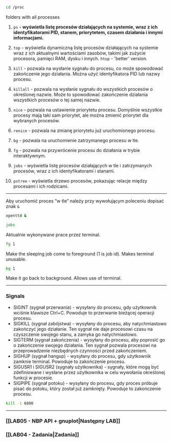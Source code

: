 ```Bash
cd /proc
```
folders with all processes

1. `ps` **- wyświetla listę procesów działających na systemie, wraz z ich identyfikatorami PID, stanem, priorytetem, czasem działania i innymi informacjami.**

2. `top` - wyświetla dynamiczną listę procesów działających na systemie wraz z ich aktualnymi wartościami zasobów, takimi jak zużycie procesora, pamięci RAM, dysku i innych.
	`htop` - 'better' version.
3. `kill` - pozwala na wysłanie sygnału do procesu, co może spowodować zakończenie jego działania. Można użyć identyfikatora PID lub nazwy procesu.
4. `killall` - pozwala na wysłanie sygnału do wszystkich procesów o określonej nazwie. Może to spowodować zakończenie działania wszystkich procesów o tej samej nazwie.
5. `nice` - pozwala na ustawienie priorytetu procesu. Domyślnie wszystkie procesy mają taki sam priorytet, ale można zmienić priorytet dla wybranych procesów.
6. `renice` - pozwala na zmianę priorytetu już uruchomionego procesu.
7. `bg` - pozwala na uruchomienie zatrzymanego procesu w tle.
8. `fg` - pozwala na przywrócenie procesu do działania w trybie interaktywnym.
9. `jobs` - wyświetla listę procesów działających w tle i zatrzymanych procesów, wraz z ich identyfikatorami i stanami.
10. `pstree` - wyświetla drzewo procesów, pokazując relacje między procesami i ich rodzicami.


---

Aby uruchomić proces “w tle” należy przy wywołującym poleceniu dopisać znak `&`

```Bash
openttd &
```

```Bash
jobs
```
Aktualnie wykonywane prace przez terminal.

```Bash
fg 1
```
Make the sleeping job come to foreground (1 is job id). Makes terminal unusable.

```Bash
bg 1
```
Make it go back to background. Allows use of terminal.

---
### Signals
- SIGINT (sygnał przerwania) - wysyłany do procesu, gdy użytkownik wciśnie klawisze Ctrl+C. Powoduje to przerwanie bieżącej operacji procesu.
- SIGKILL (sygnał zabójstwa) - wysyłany do procesu, aby natychmiastowo zakończyć jego działanie. Ten sygnał nie daje procesowi czasu na czyszczenie swojego stanu, a zamyka go natychmiastowo.
- SIGTERM (sygnał zakończenia) - wysyłany do procesu, aby poprosić go o zakończenie swojego działania. Ten sygnał pozwala procesowi na przeprowadzenie niezbędnych czynności przed zakończeniem.
- SIGHUP (sygnał hangup) - wysyłany do procesu, gdy użytkownik zamknie terminal. Powoduje to zakończenie procesu.
- SIGUSR1 i SIGUSR2 (sygnały użytkownika) - sygnały, które mogą być zdefiniowane i wysłane przez użytkownika w celu wywołania określonej funkcji w procesie.
- SIGPIPE (sygnał potoku) - wysyłany do procesu, gdy proces próbuje pisać do potoku, który został już zamknięty. Powoduje to zakończenie procesu.

```Bash
kill -1 6890
```


---

### [[LAB05 - NBP API + gnuplot|Następny LAB]]
### [[LAB04 - Zadania|Zadania]]